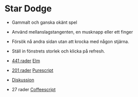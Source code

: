 # Star Dodge

* Gammalt och ganska okänt spel
* Använd mellanslagstangenten, en musknapp eller ett finger
* Försök nå andra sidan utan att krocka med någon stjärna.
* Ställ in fönstrets storlek och klicka på refresh.

* [441 rader](https://github.com/alpacaaa/elm-star-dodge) [Elm](http://elm-lang.org)
* [201 rader](https://github.com/paf31/star-dodge-clone) [Purescript](http://www.purescript.org)
* [Diskussion](https://alpacaaa.net/blog/post/elm-purescript-in-depth-overview)
* 27 rader [Coffeescript](http://coffeescript.org)
